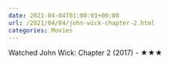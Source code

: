 ```yaml
---
date: 2021-04-04T01:00:03+00:00
url: /2021/04/04/john-wick-chapter-2.html
categories: Movies
---
```

Watched John Wick: Chapter 2 (2017) - ★★★




